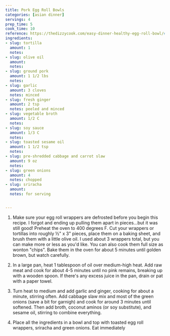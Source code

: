 ```yaml
---
title: Pork Egg Roll Bowls
categories: [asian dinner]
servings: 4
prep_time: 5
cook_time: 10
reference: https://thedizzycook.com/easy-dinner-healthy-egg-roll-bowl/#recipe
ingredients:
- slug: tortilla
  amount: 1
  notes:
- slug: olive oil
  amount:
  notes:
- slug: ground pork
  amount: 1 1/2 lbs
  notes:
- slug: garlic
  amount: 3 cloves
  notes: minced
- slug: fresh ginger
  amount: 2 tsp
  notes: peeled and minced
- slug: vegetable broth
  amount: 1/2 C
  notes:
- slug: soy sauce
  amount: 1/3 C
  notes:
- slug: toasted sesame oil
  amount: 1 1/2 tsp
  notes:
- slug: pre-shredded cabbage and carrot slaw
  amount: 9 oz
  notes:
- slug: green onions
  amount: 4
  notes: chopped
- slug: sriracha
  amount:
  notes: for serving


---
```


1. Make sure your egg roll wrappers are defrosted before you begin this recipe. I forgot and ending up pulling them apart in pieces...but it was still good! Preheat the oven to 400 degrees F. Cut your wrappers or tortillas into roughly ½" x 3" pieces, place them on a baking sheet, and brush them with a little olive oil. I used about 3 wrappers total, but you can make more or less as you'd like. You can also cook them full size as wonton "chips". Bake them in the oven for about 5 minutes until golden brown, but watch carefully.

2. In a large pan, heat 1 tablespoon of oil over medium-high heat. Add raw meat and cook for about 4-5 minutes until no pink remains, breaking up with a wooden spoon. If there's any excess juice in the pan, drain or pat with a paper towel.

3. Turn heat to medium and add garlic and ginger, cooking for about a minute, stirring often. Add cabbage slaw mix and most of the green onions (save a bit for garnigh) and cook for around 3 minutes until softened. Then add broth, coconut aminos (or soy substitute), and sesame oil, stirring to combine everything.

4. Place all the ingredients in a bowl and top with toasted egg roll wrappers, sriracha and green onions. Eat immediately
